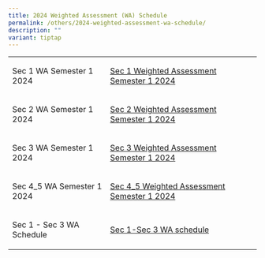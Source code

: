 ```yaml
---
title: 2024 Weighted Assessment (WA) Schedule
permalink: /others/2024-weighted-assessment-wa-schedule/
description: ""
variant: tiptap
---
```

<table style="minWidth: 50px">
<colgroup>
<col>
<col>
</colgroup>
<tbody>
<tr>
<td rowspan="1" colspan="1">
<p>Sec 1 WA Semester 1 2024</p>
</td>
<td rowspan="1" colspan="1">
<p><a href="/files/Sec_1_Weighted_Assessment_Semester_1_2024.pdf" rel="noopener noreferrer nofollow" target="_blank">Sec 1 Weighted Assessment Semester 1 2024</a>
</p>
</td>
</tr>
<tr>
<td rowspan="1" colspan="1">
<p>Sec 2 WA Semester 1 2024</p>
</td>
<td rowspan="1" colspan="1">
<p><a href="/files/Sec_2_Weighted_Assessment_Semester_1_2024.pdf" rel="noopener noreferrer nofollow" target="_blank">Sec 2 Weighted Assessment Semester 1 2024</a>
</p>
</td>
</tr>
<tr>
<td rowspan="1" colspan="1">
<p>Sec 3 WA Semester 1 2024</p>
</td>
<td rowspan="1" colspan="1">
<p><a href="/files/Sec_3_Weighted_Assessment_Semester_1_2024.pdf" rel="noopener noreferrer nofollow" target="_blank">Sec 3 Weighted Assessment Semester 1 2024</a>
</p>
</td>
</tr>
<tr>
<td rowspan="1" colspan="1">
<p>Sec 4_5 WA Semester 1 2024</p>
</td>
<td rowspan="1" colspan="1">
<p><a href="/files/Sec_4_5_Weighted_Assessment_Semester_1_2024.pdf" rel="noopener noreferrer nofollow" target="_blank">Sec 4_5 Weighted Assessment Semester 1 2024</a>
</p>
</td>
</tr>
<tr>
<td rowspan="1" colspan="1">
<p>Sec 1 - Sec 3 WA Schedule</p>
</td>
<td rowspan="1" colspan="1">
<p><a href="/files/2024_wa3_sec_1_sec_3.pdf" rel="noopener noreferrer nofollow" target="_blank">Sec 1-Sec 3 WA schedule</a>
</p>
</td>
</tr>
</tbody>
</table>
<p></p>